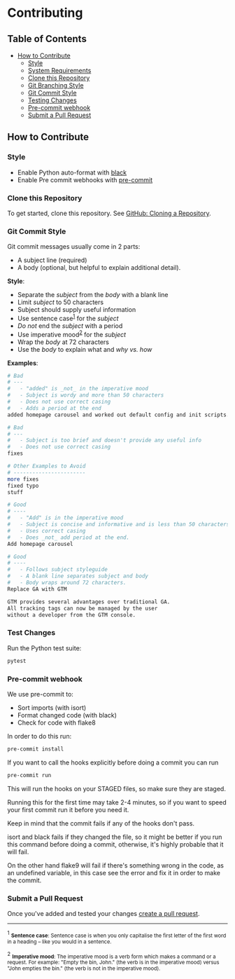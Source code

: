 # Contributing

## Table of Contents

-   [How to Contribute](#how-to-contribute)
    -   [Style](#style)
    -   [System Requirements](#system-requirements)
    -   [Clone this Repository](#clone-this-repository)
    -   [Git Branching Style](#git-branching-style)
    -   [Git Commit Style](#git-commit-style)
    -   [Testing Changes](#testing-changes)
    -   [Pre-commit webhook](#pre-commit-webhook)
    -   [Submit a Pull Request](#submit-a-pull-request)

## How to Contribute

### Style

-   Enable Python auto-format with [black]
-   Enable Pre commit webhooks with [pre-commit]

### Clone this Repository

To get started, clone this repository. See [GitHub: Cloning a Repository](https://help.github.com/en/articles/cloning-a-repository).

### Git Commit Style

Git commit messages usually come in 2 parts:

-   A subject line (required)
-   A body (optional, but helpful to explain additional detail).

**Style**:

-   Separate the _subject_ from the _body_ with a blank line
-   Limit _subject_ to 50 characters
-   Subject should supply useful information
-   Use sentence case<sup>[1](#footnote-1)</sup> for the _subject_
-   _Do not_ end the _subject_ with a period
-   Use imperative mood<sup>[2](#footnote-2)</sup> for the _subject_
-   Wrap the _body_ at 72 characters
-   Use the _body_ to explain what and _why vs. how_

**Examples**:

```bash
# Bad
# ---
#   - "added" is _not_ in the imperative mood
#   - Subject is wordy and more than 50 characters
#   - Does not use correct casing
#   - Adds a period at the end
added homepage carousel and worked out default config and init scripts.

# Bad
# ---
#   - Subject is too brief and doesn't provide any useful info
#   - Does not use correct casing
fixes

# Other Examples to Avoid
# -----------------------
more fixes
fixed typo
stuff

# Good
# ----
#   - "Add" is in the imperative mood
#   - Subject is concise and informative and is less than 50 characters
#   - Uses correct casing
#   - Does _not_ add period at the end.
Add homepage carousel

# Good
# ----
#   - Follows subject styleguide
#   - A blank line separates subject and body
#   - Body wraps around 72 characters.
Replace GA with GTM

GTM provides several advantages over traditional GA.
All tracking tags can now be managed by the user
without a developer from the GTM console.

```

### Test Changes

Run the Python test suite:

```bash
pytest
```

### Pre-commit webhook
We use pre-commit to:
* Sort imports (with isort)
* Format changed code (with black)
* Check for code with flake8

In order to do this run:
```bash
pre-commit install
```

If you want to call the hooks explicitly before doing a commit you can run

```bash
pre-commit run
```
This will run the hooks on your STAGED files, so make sure they are staged.

Running this for the first time may take 2-4 minutes, so if you want to speed your first commit run it before you need it.

Keep in mind that the commit fails if any of the hooks don't pass.

isort and black fails if they changed the file, so it might be better if you run this command before doing a commit,
otherwise, it's highly probable that it will fail.

On the other hand flake9 will fail if there's something wrong in the code, as an undefined variable, in this case see
the error and fix it in order to make the commit.


### Submit a Pull Request

Once you've added and tested your changes [create a pull request](https://help.github.com/en/articles/creating-a-pull-request).

---

<sup id="footnote-1">1</sup> <small>**Sentence case**: Sentence case is when you only capitalise the first letter of the first word in a heading – like you would in a sentence.</small>

<sup id="footnote-2">2</sup> <small>**Imperative mood**: The imperative mood is a verb form which makes a command or a request. For example: "Empty the bin, John." (the verb is in the imperative mood) versus "John empties the bin." (the verb is not in the imperative mood).</small>

<!-- Links -->
<!-- NOTE: Please keep this list alphabetized. -->

[black]: https://github.com/python/black "Python Black"
[pre-commit]: https://pre-commit.com/ "Pre commit"

<!-- End Links -->
